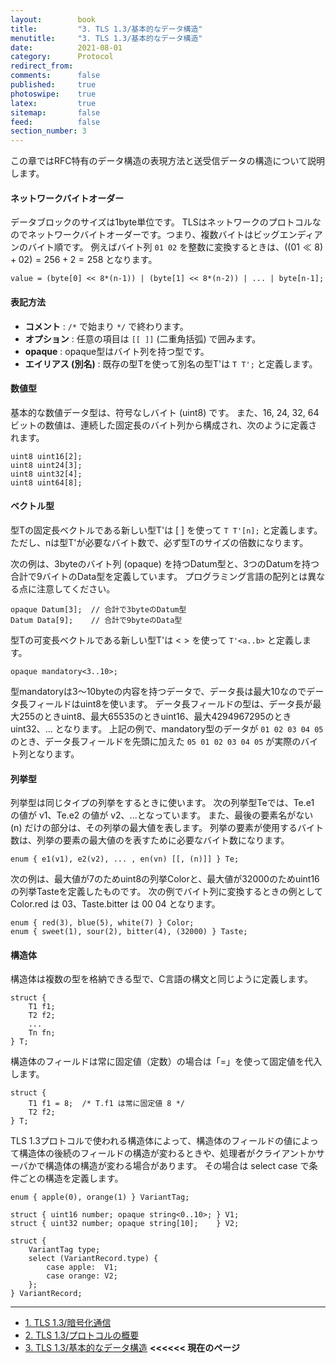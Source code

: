 ```yaml
---
layout:        book
title:         "3. TLS 1.3/基本的なデータ構造"
menutitle:     "3. TLS 1.3/基本的なデータ構造"
date:          2021-08-01
category:      Protocol
redirect_from:
comments:      false
published:     true
photoswipe:    true
latex:         true
sitemap:       false
feed:          false
section_number: 3
---
```


この章ではRFC特有のデータ構造の表現方法と送受信データの構造について説明します。

#### ネットワークバイトオーダー

データブロックのサイズは1byte単位です。
TLSはネットワークのプロトコルなのでネットワークバイトオーダーです。つまり、複数バイトはビッグエンディアンのバイト順です。
例えばバイト列 `01 02` を整数に変換するときは、$((01 \ll 8) + 02) = 256 + 2 = 258$ となります。
```
value = (byte[0] << 8*(n-1)) | (byte[1] << 8*(n-2)) | ... | byte[n-1];
```

#### 表記方法

- **コメント** : `/*` で始まり `*/` で終わります。
- **オプション** : 任意の項目は `[[ ]]` (二重角括弧) で囲みます。
- **opaque** : opaque型はバイト列を持つ型です。
- **エイリアス (別名)** : 既存の型Tを使って別名の型T'は `T T';` と定義します。

#### 数値型

基本的な数値データ型は、符号なしバイト (uint8) です。
また、16, 24, 32, 64ビットの数値は、連続した固定長のバイト列から構成され、次のように定義されます。
```
uint8 uint16[2];
uint8 uint24[3];
uint8 uint32[4];
uint8 uint64[8];
```

#### ベクトル型

型Tの固定長ベクトルである新しい型T'は [ ] を使って `T T'[n];` と定義します。
ただし、nは型T'が必要なバイト数で、必ず型Tのサイズの倍数になります。

次の例は、3byteのバイト列 (opaque) を持つDatum型と、3つのDatumを持つ合計で9バイトのData型を定義しています。
プログラミング言語の配列とは異なる点に注意してください。
```
opaque Datum[3];  // 合計で3byteのDatum型
Datum Data[9];    // 合計で9byteのData型
```

型Tの可変長ベクトルである新しい型T'は < > を使って `T'<a..b>` と定義します。
```
opaque mandatory<3..10>;
```
型mandatoryは3〜10byteの内容を持つデータで、データ長は最大10なのでデータ長フィールドはuint8を使います。
データ長フィールドの型は、データ長が最大255のときuint8、最大65535のときuint16、最大4294967295のときuint32、... となります。
上記の例で、mandatory型のデータが `01 02 03 04 05` のとき、データ長フィールドを先頭に加えた `05 01 02 03 04 05` が実際のバイト列となります。

#### 列挙型

列挙型は同じタイプの列挙をするときに使います。
次の列挙型Teでは、Te.e1 の値が v1、Te.e2 の値が v2、...となっています。
また、最後の要素名がない (n) だけの部分は、その列挙の最大値を表します。
列挙の要素が使用するバイト数は、列挙の要素の最大値のを表すために必要なバイト数になります。
```
enum { e1(v1), e2(v2), ... , en(vn) [[, (n)]] } Te;
```
次の例は、最大値が7のためuint8の列挙Colorと、最大値が32000のためuint16の列挙Tasteを定義したものです。
次の例でバイト列に変換するときの例として Color.red は 03、Taste.bitter は 00 04 となります。
```
enum { red(3), blue(5), white(7) } Color;
enum { sweet(1), sour(2), bitter(4), (32000) } Taste;
```

#### 構造体

構造体は複数の型を格納できる型で、C言語の構文と同じように定義します。
```
struct {
    T1 f1;
    T2 f2;
    ...
    Tn fn;
} T;
```

構造体のフィールドは常に固定値（定数）の場合は「=」を使って固定値を代入します。
```
struct {
    T1 f1 = 8;  /* T.f1 は常に固定値 8 */
    T2 f2;
} T;
```

TLS 1.3プロトコルで使われる構造体によって、構造体のフィールドの値によって構造体の後続のフィールドの構造が変わるときや、処理者がクライアントかサーバかで構造体の構造が変わる場合があります。
その場合は select case で条件ごとの構造を定義します。
```
enum { apple(0), orange(1) } VariantTag;

struct { uint16 number; opaque string<0..10>; } V1;
struct { uint32 number; opaque string[10];    } V2;

struct {
    VariantTag type;
    select (VariantRecord.type) {
        case apple:  V1;
        case orange: V2;
    };
} VariantRecord;
```



---

- [1. TLS 1.3/暗号化通信](./1-intro)
- [2. TLS 1.3/プロトコルの概要](./2-protocol)
- [3. TLS 1.3/基本的なデータ構造](./3-struct) **<<<<<< 現在のページ**
